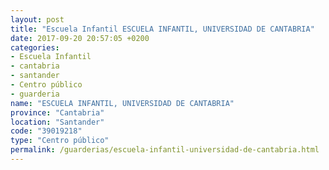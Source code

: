 ```yaml
---
layout: post
title: "Escuela Infantil ESCUELA INFANTIL, UNIVERSIDAD DE CANTABRIA"
date: 2017-09-20 20:57:05 +0200
categories:
- Escuela Infantil
- cantabria
- santander
- Centro público
- guarderia
name: "ESCUELA INFANTIL, UNIVERSIDAD DE CANTABRIA"
province: "Cantabria"
location: "Santander"
code: "39019218"
type: "Centro público"
permalink: /guarderias/escuela-infantil-universidad-de-cantabria.html
---
```

